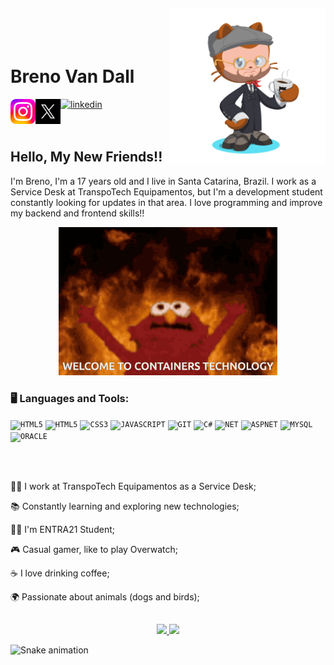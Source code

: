 <img align="right" width="250px" style="margin-top:-20px" src="octocat-1700138009730.png">

</br>
</br>

<div display="inline-block">
 
 <h1 align="left">Breno Van Dall</h1>
 <div mrgin-top="10px">
  <a href="#">
    <img margin-top="10px" align="left" width="40px" src="instagram.png" alt="instagram" style="vertical-align:center;">
  </a>
  <a href="#">
    <img margin-top="10px" align="left" width="40px" src="X.jpg" alt="x" style="vertical-align:center;">
  </a>
  <a href="https://www.linkedin.com/in/breno-van-dall" target="_blank">
    <img margin-top="10px" width="40px" src="linkedin.avif" alt="linkedin" style="vertical-align:center;">
  </a>
 </div>
  
  
</div>





</br>
</br>

## Hello, My New Friends!!

I'm Breno, I'm a 17 years old and I live in Santa Catarina, Brazil. I work as a Service Desk at TranspoTech Equipamentos, but I'm a development student constantly looking for updates in that area. I love programming and improve my backend and frontend skills!!

<p align="center">
  <img src="memes-masterclass.gif" width="350">
</p>

### 🖥️ Languages and Tools: 
<code><img width="40px" src="https://cdn.jsdelivr.net/gh/devicons/devicon/icons/html5/html5-original-wordmark.svg" title = "HTML5"/></code>
<code><img width="40px" src="https://cdn.jsdelivr.net/gh/devicons/devicon/icons/bootstrap/bootstrap-original.svg" title = "HTML5"/></code>
<code><img width="40px" src="https://cdn.jsdelivr.net/gh/devicons/devicon/icons/css3/css3-original-wordmark.svg" title = "CSS3"/></code>
<code><img width="40px" src="https://cdn.jsdelivr.net/gh/devicons/devicon/icons/javascript/javascript-original.svg" title = "JAVASCRIPT"/></code>
<code><img width="40px" src="https://cdn.jsdelivr.net/gh/devicons/devicon/icons/git/git-original.svg" title = "GIT"/></code>
<code><img width="40px" src="https://cdn.jsdelivr.net/gh/devicons/devicon/icons/csharp/csharp-original.svg" title = "C#"/></code>
<code><img width="40px" src="https://cdn.jsdelivr.net/gh/devicons/devicon/icons/dot-net/dot-net-original.svg" title = "NET"/></code>
<code><img width="40px" src="https://cdn.jsdelivr.net/gh/devicons/devicon/icons/dotnetcore/dotnetcore-original.svg" title = "ASPNET"/></code>
<code><img width="40px" src="https://cdn.jsdelivr.net/gh/devicons/devicon/icons/mysql/mysql-original-wordmark.svg" title = "MYSQL"/></code>
<code><img width="40px" src="https://cdn.jsdelivr.net/gh/devicons/devicon/icons/oracle/oracle-original.svg" title = "ORACLE"/></code>


</br>
</br>
<div display="inline-block">
 <p align="left">👩‍💻 I work at TranspoTech Equipamentos as a Service Desk;</p>
 <p align="left">📚 Constantly learning and exploring new technologies;</p>
 <p align="left">👨‍🏫 I'm ENTRA21 Student;</p>
 <p align="left">🎮 Casual gamer, like to play Overwatch;</p>
 <p align="left">☕ I love drinking coffee;</p>
 <p align="left">🌍 Passionate about animals (dogs and birds);</p>
</div>


##
<div display="flex" justify-content="center">
 <p align="center">
<a href="https://github.com/brenovandall">
  <a href="https://github.com/brenovandall">
  <img loading="lazy" height="180em" src="https://github-readme-stats.vercel.app/api/top-langs/?username=brenovandall&layout=compact&langs_count=7&theme=dracula"/>
  <img loading="lazy" height="180em" src="https://github-readme-stats.vercel.app/api?username=brenovandall&show_icons=true&theme=dracula&include_all_commits=true&count_private=true"/>
</a>
</p>
</div>


![Snake animation](https://github.com/seu-usuário-aqui/seu-usuário-aqui/blob/output/github-contribution-grid-snake.svg)
